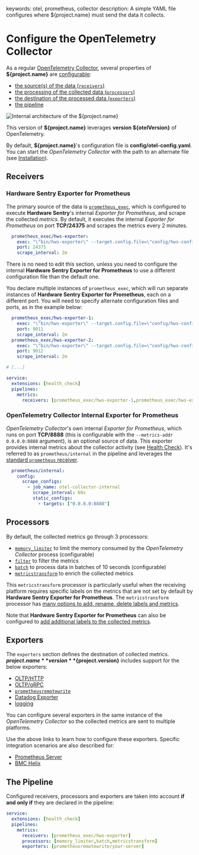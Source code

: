 keywords: otel, prometheus, collector
description: A simple YAML file configures where ${project.name} must send the data it collects.

# Configure the OpenTelemetry Collector

<!-- MACRO{toc|fromDepth=1|toDepth=2|id=toc} -->

As a regular [OpenTelemetry Collector](https://opentelemetry.io/docs/collector/), several properties of **${project.name}** are [configurable](https://opentelemetry.io/docs/collector/configuration/):

* [the source(s) of the data (`receivers`)](https://opentelemetry.io/docs/collector/configuration/#receivers)
* [the processing of the collected data (`processors`)](https://opentelemetry.io/docs/collector/configuration/#processors)
* [the destination of the processed data (`exporters`)](https://opentelemetry.io/docs/collector/configuration/#exporters)
* [the pipeline](https://opentelemetry.io/docs/collector/configuration/#service)

![Internal architecture of the ${project.name}](../images/otel-internal-architecture.png)

This version of **${project.name}** leverages **version ${otelVersion}** of OpenTelemetry.

By default, **${project.name}**'s configuration file is **config/otel-config.yaml**. You can start the *OpenTelemetry Collector* with the path to an alternate file (see [Installation](../install.md)).

## Receivers

### Hardware Sentry Exporter for Prometheus

The primary source of the data is [`prometheus_exec`](https://github.com/open-telemetry/opentelemetry-collector-contrib/tree/main/receiver/prometheusexecreceiver), which is configured to execute **Hardware Sentry**'s internal *Exporter for Prometheus*, and scrape the collected *metrics*. By default, it executes the internal *Exporter for Prometheus* on port **TCP/24375** and scrapes the metrics every 2 minutes.

```yaml
  prometheus_exec/hws-exporter:
    exec: "\"bin/hws-exporter\" --target.config.file=\"config/hws-config.yaml\" --server.port={{port} }"
    port: 24375
    scrape_interval: 2m
```

There is no need to edit this section, unless you need to configure the internal **Hardware Sentry Exporter for Prometheus** to use a different configuration file than the default one.

You declare multiple instances of `prometheus_exec`, which will run separate instances of **Hardware Sentry Exporter for Prometheus**, each on a different port. You will need to specify alternate configuration files and ports, as in the example below:

```yaml
  prometheus_exec/hws-exporter-1:
    exec: "\"bin/hws-exporter\" --target.config.file=\"config/hws-config-1.yaml\" --server.port={{port} }"
    port: 9011
    scrape_interval: 2m
  prometheus_exec/hws-exporter-2:
    exec: "\"bin/hws-exporter\" --target.config.file=\"config/hws-config-2.yaml\" --server.port={{port} }"
    port: 9012
    scrape_interval: 2m

# [...]

service:
  extensions: [health_check]
  pipelines:
    metrics:
      receivers: [prometheus_exec/hws-exporter-1,prometheus_exec/hws-exporter-2]
```

### OpenTelemetry Collector Internal Exporter for Prometheus

*OpenTelemetry Collector*'s own internal *Exporter for Prometheus*, which runs on port **TCP/8888** (this is configurable with the `--metrics-addr 0.0.0.0:8888` argument), is an optional source of data. This exporter provides internal metrics about the collector activity (see [Health Check](../troubleshooting/status.md)). It's referred to as `prometheus/internal` in the pipeline and leverages the [standard `prometheus` receiver](https://github.com/open-telemetry/opentelemetry-collector-contrib/tree/main/receiver/prometheusreceiver).

```yaml
  prometheus/internal:
    config:
      scrape_configs:
        - job_name: otel-collector-internal
          scrape_interval: 60s
          static_configs:
            - targets: ["0.0.0.0:8888"]
```

## Processors

By default, the collected metrics go through 3 processors:

* [`memory_limiter`](https://github.com/open-telemetry/opentelemetry-collector/tree/main/processor/memorylimiterprocessor) to limit the memory consumed by the *OpenTelemetry Collector* process (configurable)
* [`filter`](https://github.com/open-telemetry/opentelemetry-collector-contrib/tree/main/processor/filterprocessor) to filter the metrics
* [`batch`](https://github.com/open-telemetry/opentelemetry-collector/tree/main/processor/batchprocessor) to process data in batches of 10 seconds (configurable)
* [`metricstransform`](https://github.com/open-telemetry/opentelemetry-collector-contrib/tree/main/processor/metricstransformprocessor) to enrich the collected metrics

This `metricstransform` processor is particularly useful when the receiving platform requires specific labels on the metrics that are not set by default by **Hardware Sentry Exporter for Prometheus**. The `metricstransform` processor has [many options to add, rename, delete labels and metrics](https://github.com/open-telemetry/opentelemetry-collector-contrib/tree/main/processor/metricstransformprocessor).

Note that **Hardware Sentry Exporter for Prometheus** can also be configured to [add additional labels to the collected metrics](configure-exporter.md).

## Exporters

The `exporters` section defines the destination of collected metrics. **${project.name}** version **${project.version}** includes support for the below exporters:

* [OLTP/HTTP](https://github.com/open-telemetry/opentelemetry-collector/blob/main/exporter/otlphttpexporter/README.md)
* [OLTP/gRPC](https://github.com/open-telemetry/opentelemetry-collector/blob/main/exporter/otlpexporter/README.md)
* [`prometheusremotewrite`](https://github.com/open-telemetry/opentelemetry-collector-contrib/tree/main/exporter/prometheusremotewriteexporter)
* [Datadog Exporter](https://github.com/open-telemetry/opentelemetry-collector-contrib/tree/main/exporter/datadogexporter)
* [logging](https://github.com/open-telemetry/opentelemetry-collector/tree/main/exporter/loggingexporter)

You can configure several exporters in the same instance of the *OpenTelemetry Collector* so the collected metrics are sent to multiple platforms.

Use the above links to learn how to configure these exporters. Specific integration scenarios are also described for:

* [Prometheus Server](../integration/prometheus.md)
* [BMC Helix](../integration/helix.md)

## The Pipeline

Configured receivers, processors and exporters are taken into account **if and only if** they are declared in the pipeline:

```yaml
service:
  extensions: [health_check]
  pipelines:
    metrics:
      receivers: [prometheus_exec/hws-exporter]
      processors: [memory_limiter,batch,metricstransform]
      exporters: [prometheusremotewrite/your-server]
```
